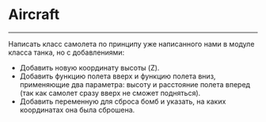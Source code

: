 # Aircraft
---

Написать класс самолета по принципу уже написанного нами в модуле класса танка, но с добавлениями:

- Добавить новую координату высоты (Z).
- Добавить функцию полета вверх и функцию полета вниз, применяющие два параметра: высоту и расстояние полета вперед (так как самолет сразу вверх не сможет подняться).
- Добавить переменную для сброса бомб и указать, на каких координатах она была сброшена.
